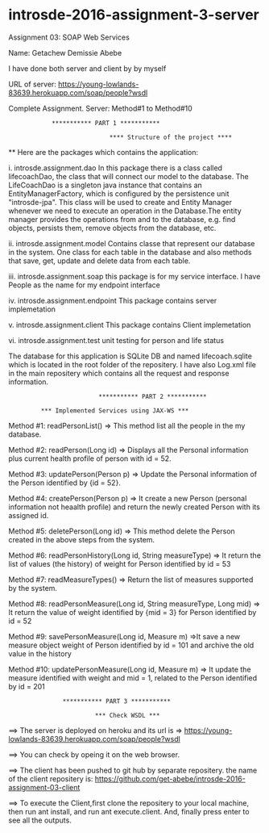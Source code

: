 # introsde-2016-assignment-3-server

 Assignment 03: SOAP Web Services 
 
 Name: Getachew Demissie Abebe
 
 I have done both server and client by by myself
 
 URL of server: https://young-lowlands-83639.herokuapp.com/soap/people?wsdl
 
 Complete Assignment. Server: Method#1 to Method#10
 
                *********** PART 1 ***********
                
                                **** Structure of the project ****

** Here are the packages which contains the application:

i. introsde.assignment.dao In this package there is a class called lifecoachDao, the class that will connect our model to the database. The LifeCoachDao is a singleton java instance that contains an EntityManagerFactory, which is configured by the persistence unit "introsde-jpa". This class will be used to create and Entity Manager whenever we need to execute an operation in the Database.The entity manager provides the operations from and to the database, e.g. find objects, persists them, remove objects from the database, etc.

ii. introsde.assignment.model Contains classe that represent our database in the system. One class for each table in the database and also methods that save, get, update and delete data from each table.

iii. introsde.assignment.soap this package is for my service interface. I have People as the name for my endpoint interface

iv. introsde.assignment.endpoint This package contains server implemetation

v. introsde.assignment.client This package contains Client implemetation

vi. introsde.assignment.test unit testing for person and life status

The database for this application is SQLite DB and named lifecoach.sqlite which is located in the root folder of the repositery. I have also Log.xml file in the main repositery which contains all the request and response information.      

                             *********** PART 2 ***********
                   
             *** Implemented Services using JAX-WS ***
             
Method #1: readPersonList() => This method list all the people in the my database.

Method #2: readPerson(Long id) => Displays  all the Personal information plus current health profile of person with id = 52.

Method #3: updatePerson(Person p) => Update the Personal information of the Person identified by {id = 52}.

Method #4: createPerson(Person p) => It create a new Person (personal information not heaalth profile) and return the newly created Person with its assigned id.

Method #5: deletePerson(Long id) => This method  delete the Person created in the above steps from the system.

Method #6: readPersonHistory(Long id, String measureType) => It return the list of values (the history) of weight for Person identified by id = 53

Method #7: readMeasureTypes() => Return the list of measures supported by the system.

Method #8: readPersonMeasure(Long id, String measureType, Long mid) => It return the value of weight identified by {mid = 3} for Person identified by id = 52

Method #9: savePersonMeasure(Long id, Measure m) =>It save a new measure object  weight of Person identified by id = 101 and archive the old value in the history

Method #10: updatePersonMeasure(Long id, Measure m) => It update the measure identified with weight and mid = 1, related to the Person identified by id = 201                 
                   
                   *********** PART 3 ***********
                   
                            *** Check WSDL ***
                            
==> The server is deployed on heroku and its url is => https://young-lowlands-83639.herokuapp.com/soap/people?wsdl

==> You can check by opeing it on the web browser.

==> The client has been pushed to git hub by separate repositery. the name of the client repositery is:                                    https://github.com/get-abebe/introsde-2016-assignment-03-client

==> To execute the Client,first clone the repositery to your local machine, then run ant install, and run ant execute.client.             And, finally press enter to see all the outputs.
    
    
       
